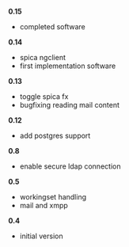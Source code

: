 **0.15**
- completed software

**0.14**
- spica ngclient
- first implementation software

**0.13**
- toggle spica fx 
- bugfixing  reading mail content

**0.12**
- add postgres support

**0.8**
- enable secure ldap connection

**0.5**
- workingset handling
- mail and xmpp 

**0.4**
- initial version
